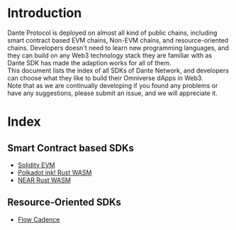 # Introduction
Dante Protocol is deployed on almost all kind of public chains, including smart contract based EVM chains, Non-EVM chains, and resource-oriented chains. Developers doesn't need to learn new programming languages, and they can build on any Web3 technology stack they are familiar with as Dante SDK has made the adaption works for all of them.  
This document lists the index of all SDKs of Dante Network, and developers can choose what they like to build their Omniverse dApps in Web3.  
Note that as we are continually developing if you found any problems or have any suggestions, please submit an issue, and we will appreciate it.

# Index
## Smart Contract based SDKs
* [Solidity EVM](https://github.com/dantenetwork/solidity-contract-template/tree/v0.2.0)
* [Polkadot ink! Rust WASM](https://github.com/dantenetwork/ink-sdk/tree/v0.2.0)
* [NEAR Rust WASM](https://github.com/dantenetwork/near-contract-template/tree/v0.2.0)

## Resource-Oriented SDKs
* [Flow Cadence](https://github.com/dantenetwork/flow-sdk/tree/v0.2.0)
